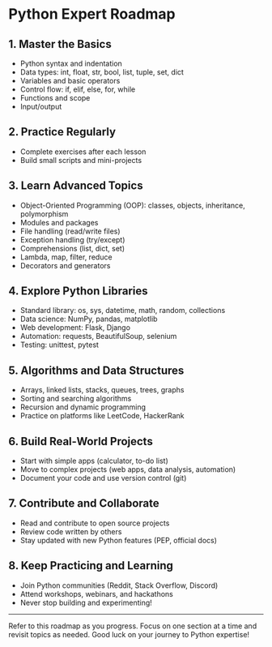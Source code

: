 # Python Expert Roadmap

## 1. Master the Basics
- Python syntax and indentation
- Data types: int, float, str, bool, list, tuple, set, dict
- Variables and basic operators
- Control flow: if, elif, else, for, while
- Functions and scope
- Input/output

## 2. Practice Regularly
- Complete exercises after each lesson
- Build small scripts and mini-projects

## 3. Learn Advanced Topics
- Object-Oriented Programming (OOP): classes, objects, inheritance, polymorphism
- Modules and packages
- File handling (read/write files)
- Exception handling (try/except)
- Comprehensions (list, dict, set)
- Lambda, map, filter, reduce
- Decorators and generators

## 4. Explore Python Libraries
- Standard library: os, sys, datetime, math, random, collections
- Data science: NumPy, pandas, matplotlib
- Web development: Flask, Django
- Automation: requests, BeautifulSoup, selenium
- Testing: unittest, pytest

## 5. Algorithms and Data Structures
- Arrays, linked lists, stacks, queues, trees, graphs
- Sorting and searching algorithms
- Recursion and dynamic programming
- Practice on platforms like LeetCode, HackerRank

## 6. Build Real-World Projects
- Start with simple apps (calculator, to-do list)
- Move to complex projects (web apps, data analysis, automation)
- Document your code and use version control (git)

## 7. Contribute and Collaborate
- Read and contribute to open source projects
- Review code written by others
- Stay updated with new Python features (PEP, official docs)

## 8. Keep Practicing and Learning
- Join Python communities (Reddit, Stack Overflow, Discord)
- Attend workshops, webinars, and hackathons
- Never stop building and experimenting!

---

Refer to this roadmap as you progress. Focus on one section at a time and revisit topics as needed. Good luck on your journey to Python expertise!